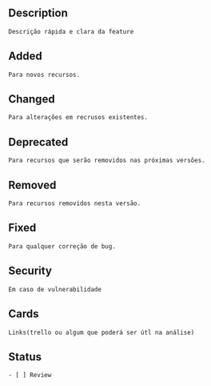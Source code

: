 ## Description
    Descrição rápida e clara da feature 

## Added 
    Para novos recursos. 

## Changed
    Para alterações em recrusos existentes.

## Deprecated
    Para recursos que serão removidos nas próximas versões. 

## Removed
    Para recursos removidos nesta versão.

## Fixed
    Para qualquer correção de bug.

## Security
    Em caso de vulnerabilidade

## Cards
    Links(trello ou algum que poderá ser útl na análise)

## Status
    - [ ] Review
